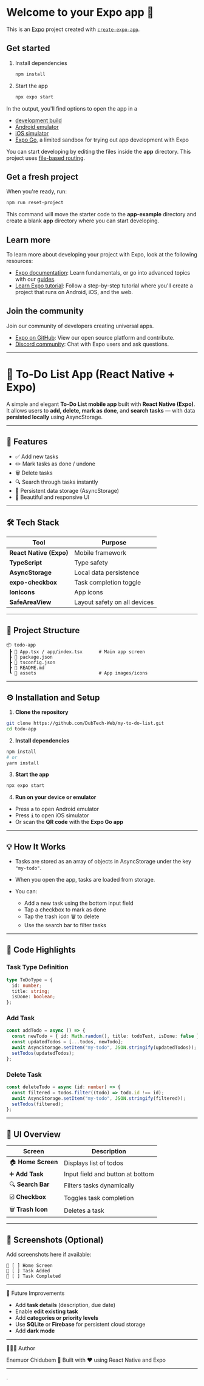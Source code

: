 # Welcome to your Expo app 👋

This is an [Expo](https://expo.dev) project created with [`create-expo-app`](https://www.npmjs.com/package/create-expo-app).

## Get started

1. Install dependencies

   ```bash
   npm install
   ```

2. Start the app

   ```bash
   npx expo start
   ```

In the output, you'll find options to open the app in a

- [development build](https://docs.expo.dev/develop/development-builds/introduction/)
- [Android emulator](https://docs.expo.dev/workflow/android-studio-emulator/)
- [iOS simulator](https://docs.expo.dev/workflow/ios-simulator/)
- [Expo Go](https://expo.dev/go), a limited sandbox for trying out app development with Expo

You can start developing by editing the files inside the **app** directory. This project uses [file-based routing](https://docs.expo.dev/router/introduction).

## Get a fresh project

When you're ready, run:

```bash
npm run reset-project
```

This command will move the starter code to the **app-example** directory and create a blank **app** directory where you can start developing.

## Learn more

To learn more about developing your project with Expo, look at the following resources:

- [Expo documentation](https://docs.expo.dev/): Learn fundamentals, or go into advanced topics with our [guides](https://docs.expo.dev/guides).
- [Learn Expo tutorial](https://docs.expo.dev/tutorial/introduction/): Follow a step-by-step tutorial where you'll create a project that runs on Android, iOS, and the web.

## Join the community

Join our community of developers creating universal apps.

- [Expo on GitHub](https://github.com/expo/expo): View our open source platform and contribute.
- [Discord community](https://chat.expo.dev): Chat with Expo users and ask questions.

---

# 📝 To-Do List App (React Native + Expo)

A simple and elegant **To-Do List mobile app** built with **React Native (Expo)**.
It allows users to **add, delete, mark as done**, and **search tasks** — with data **persisted locally** using AsyncStorage.

---

## 🚀 Features

- ✅ Add new tasks
- ✏️ Mark tasks as done / undone
- 🗑️ Delete tasks
- 🔍 Search through tasks instantly
- 💾 Persistent data storage (AsyncStorage)
- 📱 Beautiful and responsive UI

---

## 🛠️ Tech Stack

| Tool                    | Purpose                      |
| ----------------------- | ---------------------------- |
| **React Native (Expo)** | Mobile framework             |
| **TypeScript**          | Type safety                  |
| **AsyncStorage**        | Local data persistence       |
| **expo-checkbox**       | Task completion toggle       |
| **Ionicons**            | App icons                    |
| **SafeAreaView**        | Layout safety on all devices |

---

## 📂 Project Structure

```
📦 todo-app
 ┣ 📜 App.tsx / app/index.tsx      # Main app screen
 ┣ 📜 package.json
 ┣ 📜 tsconfig.json
 ┣ 📜 README.md
 ┗ 📂 assets                       # App images/icons
```

---

## ⚙️ Installation and Setup

1. **Clone the repository**

```bash
git clone https://github.com/DubTech-Web/my-to-do-list.git
cd todo-app
```

2. **Install dependencies**

```bash
npm install
# or
yarn install
```

3. **Start the app**

```bash
npx expo start
```

4. **Run on your device or emulator**

- Press **`a`** to open Android emulator
- Press **`i`** to open iOS simulator
- Or scan the **QR code** with the **Expo Go app**

---

## 💡 How It Works

- Tasks are stored as an array of objects in AsyncStorage under the key `"my-todo"`.
- When you open the app, tasks are loaded from storage.
- You can:

  - Add a new task using the bottom input field
  - Tap a checkbox to mark as done
  - Tap the trash icon 🗑️ to delete
  - Use the search bar to filter tasks

---

## 🧠 Code Highlights

### Task Type Definition

```ts
type ToDoType = {
  id: number;
  title: string;
  isDone: boolean;
};
```

### Add Task

```ts
const addTodo = async () => {
  const newTodo = { id: Math.random(), title: todoText, isDone: false };
  const updatedTodos = [...todos, newTodo];
  await AsyncStorage.setItem("my-todo", JSON.stringify(updatedTodos));
  setTodos(updatedTodos);
};
```

### Delete Task

```ts
const deleteTodo = async (id: number) => {
  const filtered = todos.filter((todo) => todo.id !== id);
  await AsyncStorage.setItem("my-todo", JSON.stringify(filtered));
  setTodos(filtered);
};
```

---

## 🧩 UI Overview

| Screen             | Description                      |
| ------------------ | -------------------------------- |
| 🏠 **Home Screen** | Displays list of todos           |
| ➕ **Add Task**    | Input field and button at bottom |
| 🔍 **Search Bar**  | Filters tasks dynamically        |
| ☑️ **Checkbox**    | Toggles task completion          |
| 🗑️ **Trash Icon**  | Deletes a task                   |

---

## 📸 Screenshots (Optional)

Add screenshots here if available:

```
📱 [ ] Home Screen
📱 [ ] Task Added
📱 [ ] Task Completed
```

---

🧩 Future Improvements

- Add **task details** (description, due date)
- Enable **edit existing task**
- Add **categories or priority levels**
- Use **SQLite** or **Firebase** for persistent cloud storage
- Add **dark mode**

---

👨🏽‍💻 Author

Enemuor Chidubem
💼 Built with ❤️ using React Native and Expo

---

.
